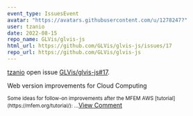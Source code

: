 ```yaml
---
event_type: IssuesEvent
avatar: "https://avatars.githubusercontent.com/u/1278247?"
user: tzanio
date: 2022-08-15
repo_name: GLVis/glvis-js
html_url: https://github.com/GLVis/glvis-js/issues/17
repo_url: https://github.com/GLVis/glvis-js
---
```


<a href='https://github.com/tzanio' target='_blank'>tzanio</a> open issue <a href='https://github.com/GLVis/glvis-js/issues/17' target='_blank'>GLVis/glvis-js#17</a>.

<p>Web version improvements for Cloud Computing</p><small>Some ideas for follow-on improvements after the MFEM AWS [tutorial](https://mfem.org/tutorial/):...</small><a href='https://github.com/GLVis/glvis-js/issues/17' target='_blank'>View Comment</a>